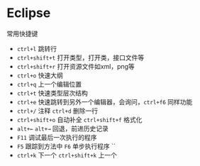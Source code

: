 Eclipse
=======
常用快捷键
+ ``ctrl+l`` 跳转行
+ ``ctrl+shift+t`` 打开类型，打开类，接口文件等
+ ``ctrl+shift+r`` 打开资源文件如xml，png等
+ ``ctrl+o`` 快速大纲
+ ``ctrl+q`` 上一个编辑位置
+ ``ctrl+t`` 快速类型层次结构
+ ``ctrl+e`` 快速跳转到另外一个编辑器，会询问，``ctrl+f6`` 同样功能
+ ``ctrl+/`` 注释 ``ctrl+d`` 删除一行
+ ``ctrl+shift+o`` 自动补全 ``ctrl+shift+f`` 格式化
+ ``alt+←`` ``alt+→`` 回退，前进历史记录
+ ``F11`` 调试最后一次执行的程序
+ ``F5`` 跟踪到方法中 ``F6`` 单步执行程序 ``
+ ``ctrl+k`` 下一个 ``ctrl+shift+k`` 上一个